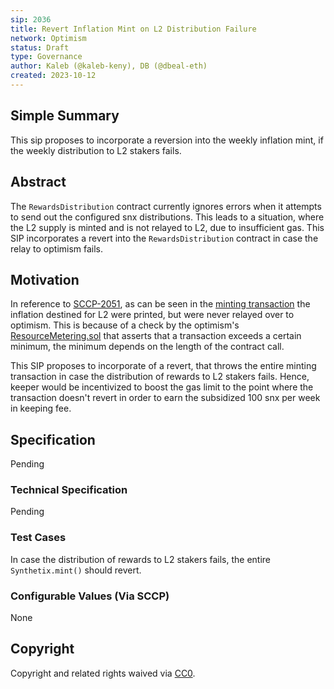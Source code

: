 ```yaml
---
sip: 2036
title: Revert Inflation Mint on L2 Distribution Failure
network: Optimism
status: Draft
type: Governance
author: Kaleb (@kaleb-keny), DB (@dbeal-eth)
created: 2023-10-12
---
```


<!--You can leave these HTML comments in your merged SIP and delete the visible duplicate text guides, they will not appear and may be helpful to refer to if you edit it again. This is the suggested template for new SIPs. Note that an SIP number will be assigned by an editor. When opening a pull request to submit your SIP, please use an abbreviated title in the filename, `sip-draft_title_abbrev.md`. The title should be 44 characters or less.-->

## Simple Summary

<!--"If you can't explain it simply, you don't understand it well enough." Simply describe the outcome the proposed changes intends to achieve. This should be non-technical and accessible to a casual community member.-->

This sip proposes to incorporate a reversion into the weekly inflation mint, if the weekly distribution to L2 stakers fails.

## Abstract

<!--A short (~200 word) description of the proposed change, the abstract should clearly describe the proposed change. This is what *will* be done if the SIP is implemented, not *why* it should be done or *how* it will be done. If the SIP proposes deploying a new contract, write, "we propose to deploy a new contract that will do x".-->

The `RewardsDistribution` contract currently ignores errors when it attempts to send out the configured snx distributions. This leads to a situation, where the L2 supply is minted and is not relayed to L2, due to insufficient gas. This SIP incorporates a revert into the `RewardsDistribution` contract in case the relay to optimism fails.

## Motivation

<!--This is the problem statement. This is the *why* of the SIP. It should clearly explain *why* the current state of the protocol is inadequate.  It is critical that you explain *why* the change is needed, if the SIP proposes changing how something is calculated, you must address *why* the current calculation is innaccurate or wrong. This is not the place to describe how the SIP will address the issue!-->

In reference to [SCCP-2051](https://sips.synthetix.io/sccp/sccp-2051), as can be seen in the [minting transaction](https://etherscan.io/tx/0x9db69f2f9d9782e003eae79da083088355d2729a123e3897bf5a3f1a46072832) the inflation destined for L2 were printed, but were never relayed over to optimism. This is because of a check by the optimism's [ResourceMetering.sol](https://github.com/ethereum-optimism/optimism/blob/ac2df11b30aca5cb95fc823ddc8966bd1a570c0e/packages/contracts-bedrock/src/L1/ResourceMetering.sol#L144) that asserts that a transaction exceeds a certain minimum, the minimum depends on the length of the contract call.

This SIP proposes to incorporate of a revert, that throws the entire minting transaction in case the distribution of rewards to L2 stakers fails. Hence, keeper would be incentivized to boost the gas limit to the point where the transaction doesn't revert in order to earn the subsidized 100 snx per week in keeping fee. 

## Specification

<!--The specification should describe the syntax and semantics of any new feature, there are five sections
1. Overview
2. Rationale
3. Technical Specification
4. Test Cases
5. Configurable Values
-->

Pending


### Technical Specification

<!--The technical specification should outline the public API of the changes proposed. That is, changes to any of the interfaces Synthetix currently exposes or the creations of new ones.-->

Pending

### Test Cases

<!--Test cases for an implementation are mandatory for SIPs but can be included with the implementation..-->

In case the distribution of rewards to L2 stakers fails, the entire `Synthetix.mint()` should revert.


### Configurable Values (Via SCCP)

<!--Please list all values configurable via SCCP under this implementation.-->

None

## Copyright

Copyright and related rights waived via [CC0](https://creativecommons.org/publicdomain/zero/1.0/).
